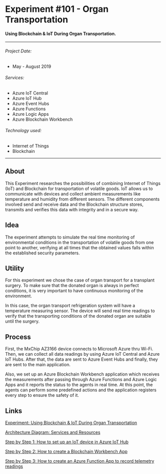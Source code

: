# Experiment #101 - Organ Transportation
#### Using Blockchain & IoT During Organ Transportation.

------------

###### Project Date: 
- May - August 2019

###### Services: 
- Azure IoT Central 
- Azure IoT Hub 
- Azure Event Hubs 
- Azure Functions 
- Azure Logic Apps 
- Azure Blockchain Workbench

###### Technology used: 
- Internet of Things
- Blockchain

------------

## About 
This Experiment researches the possibilities of combining Internet of Things (IoT) and Blockchain for transportation of volatile goods. IoT allows us to communicate with devices and collect ambient measurements like temperature and humidity from different sensors. The different components involved send and receive data and the Blockchain structure stores, transmits and verifies this data with integrity and in a secure way.

## Idea
The experiment attempts to simulate the real time monitoring of environmental conditions in the transportation of volatile goods from one point to another, verifying at all times that the obtained values falls within the established security parameters.

## Utility
For this experiment we chose the case of organ transport for a transplant surgery. To make sure that the donated organ is always in perfect conditions, it is very important to have continuous monitoring of the environment.

In this case, the organ transport refrigeration system will have a temperature measuring sensor. The device will send real time readings to verify that the transporting conditions of the donated organ are suitable until the surgery.

## Process
First, the MxChip AZ3166 device connects to Microsoft Azure thru Wi-Fi. Then, we can collect all data readings by using Azure IoT Central and Azure IoT Hubs. After that, the data are sent to Azure Event Hubs and finally, they are sent to the main application.

Also, we set up an Azure Blockchain Workbench application which receives the measurements after passing through Azure Functions and Azure Logic Apps and it reports the status to the agents in real time. At this point, the agents can perform some predefined actions and the application registers every step to ensure the safety of it.

## Links

[Experiment: Using Blockchain & IoT During Organ Transportation](https://www.idiwork.com/projects/experiment-101/)

[Architecture Diagram: Services and Resources](https://www.idiwork.com/experiment-101-architectural-diagram/)

[Step by Step 1: How to set up an IoT device in Azure IoT Hub](https://www.idiwork.com/step-by-step-how-to-set-up-an-iot-device-in-azure-iot-hub/)

[Step by Step 2: How to create a Blockchain Workbench App](https://www.idiwork.com/how-to-create-a-blockchain-workbench-app/)

[Step by Step 3: How to create an Azure Function App to record telemetry readings](https://www.idiwork.com/experiment-101-how-to-create-and-azure-function-app-to-record-telemtry-readings/)
